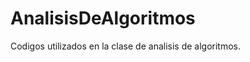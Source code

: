 AnalisisDeAlgoritmos
====================

Codigos utilizados en la clase de analisis de algoritmos.
